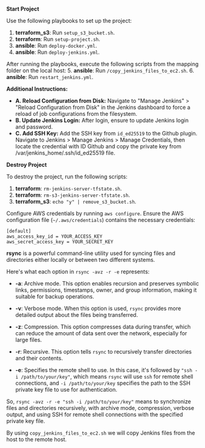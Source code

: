 **Start Project**

Use the following playbooks to set up the project:

1. **terraform_s3**: Run `setup_s3_bucket.sh`.
2. **terraform**: Run `setup-project.sh`.
3. **ansible**: Run `deploy-docker.yml`.
4. **ansible**: Run `deploy-jenkins.yml`.

After running the playbooks, execute the following scripts from the mapping folder on the local host:
5. **ansible**: Run `/copy_jenkins_files_to_ec2.sh`.
6. **ansible**: Run `restart_jenkins.yml`.

**Additional Instructions:**
- **A. Reload Configuration from Disk:** Navigate to "Manage Jenkins" > "Reload Configuration from Disk" in the Jenkins dashboard to force a reload of job configurations from the filesystem.
- **B. Update Jenkins Login:** After login, ensure to update Jenkins login and password.
- **C. Add SSH Key:** Add the SSH key from `id_ed25519` to the Github plugin. Navigate to Jenkins > Manage Jenkins > Manage Credentials, then locate the credential with ID Github and copy the private key from /var/jenkins_home/.ssh/id_ed25519 file.

**Destroy Project**

To destroy the project, run the following scripts:
1. **terraform**: `rm-jenkins-server-tfstate.sh`.
2. **terraform**: `rm-s3-jenkins-server-tfstate.sh`.
3. **terraform_s3**: `echo "y" | remove_s3_bucket.sh`.

Configure AWS credentials by running `aws configure`. Ensure the AWS configuration file (`~/.aws/credentials`) contains the necessary credentials:

```plaintext
[default]
aws_access_key_id = YOUR_ACCESS_KEY
aws_secret_access_key = YOUR_SECRET_KEY
```


**rsync** is a powerful command-line utility used for syncing files and directories either locally or between two different systems. 

Here's what each option in `rsync -avz -r -e` represents:

- **-a**: Archive mode. This option enables recursion and preserves symbolic links, permissions, timestamps, owner, and group information, making it suitable for backup operations.

- **-v**: Verbose mode. When this option is used, `rsync` provides more detailed output about the files being transferred.

- **-z**: Compression. This option compresses data during transfer, which can reduce the amount of data sent over the network, especially for large files.

- **-r**: Recursive. This option tells `rsync` to recursively transfer directories and their contents.

- **-e**: Specifies the remote shell to use. In this case, it's followed by `"ssh -i /path/to/your/key"`, which means `rsync` will use `ssh` for remote shell connections, and `-i /path/to/your/key` specifies the path to the SSH private key file to use for authentication.

So, `rsync -avz -r -e "ssh -i /path/to/your/key"` means to synchronize files and directories recursively, with archive mode, compression, verbose output, and using SSH for remote shell connections with the specified private key file.

By using `copy_jenkins_files_to_ec2.sh` we will copy Jenkins files from the host to the remote host.

